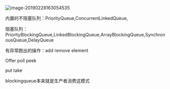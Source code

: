 ![image-20190228163054535](/Users/shenyi/Project/learning/JavaGuide/Java相关/数据结构/img/queue.png)

内置的不阻塞队列：PriorityQueue,ConcurrentLinkedQueue,

阻塞队列：PriorityBlockingQueue,LinkedBlockingQueue,ArrayBlockingQueue,SynchronousQueue,DelayQueue

有异常跑出的操作：add remove element

Offer poll peek 

put take



blockingqueue本来就是生产者消费这模式

